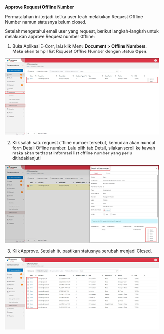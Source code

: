 **Approve Request Offline Number**

Permasalahan ini terjadi ketika user telah melakukan Request Offline Number namun statusnya belum closed.

Setelah mengetahui email user yang request, berikut langkah-langkah untuk melakukan approve Request number Offline:

1. Buka Aplikasi E-Corr, lalu klik Menu **Document > Offline Numbers**. Maka akan tampil list Request Offline Number dengan status **Open**.

![gambar](FAQ/FQ18.jpg)

2. Klik salah satu request offline number tersebut, kemudian akan muncul form Detail Offline number. Lalu pilih tab Detail, silakan scroll ke bawah maka akan terdapat informasi list offline number yang perlu ditindaklanjuti.

![gambar](FAQ/FQ19.jpg)

3. Klik Approve. Setelah itu pastikan statusnya berubah menjadi Closed.

![gambar](FAQ/FQ20.jpg)
